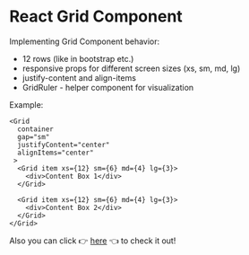 # React Grid Component

Implementing Grid Component behavior:

* 12 rows (like in bootstrap etc.)
* responsive props for different screen sizes (xs, sm, md, lg)
* justify-content and align-items
* GridRuler - helper component for visualization

Example: 
```
<Grid 
  container
  gap="sm"
  justifyContent="center"
  alignItems="center"
 >
  <Grid item xs={12} sm={6} md={4} lg={3}>
    <div>Content Box 1</div>
  </Grid>

  <Grid item xs={12} sm={6} md={4} lg={3}>
    <div>Content Box 2</div>
  </Grid>
</Grid>
```
Also you can click 👉 [here](https://react-grid-component.netlify.app) 👈 to check it out!
